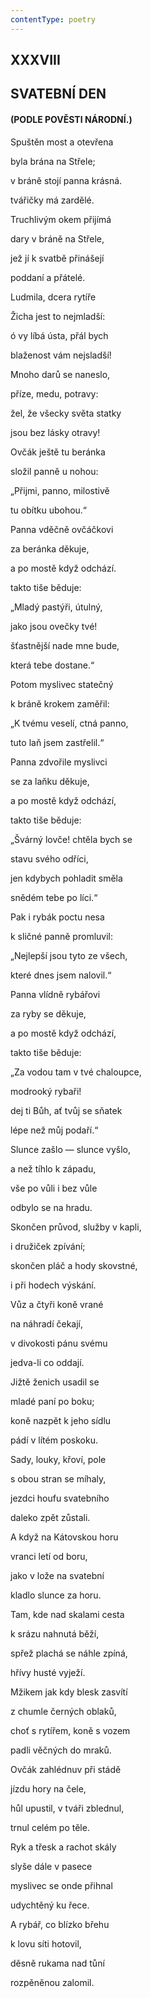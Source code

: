```yaml
---
contentType: poetry
---
```


<section>

## XXXVIII  

## SVATEBNÍ DEN

#### (PODLE POVĚSTI NÁRODNÍ.)

Spuštěn most a otevřena  

byla brána na Střele;

v bráně stojí panna krásná.

tvářičky má zardělé.

</section>

<section>

Truchlivým okem přijímá

dary v bráně na Střele,

jež jí k svatbě přinášejí

poddaní a přátelé.

</section>

<section>

Ludmila, dcera rytíře

Žicha jest to nejmladší:

ó vy líbá ústa, přál bych

blaženost vám nejsladší!

</section>

<section>

Mnoho darů se naneslo,

příze, medu, potravy:

žel, že všecky světa statky

jsou bez lásky otravy!

</section>

<section>

Ovčák ještě tu beránka

složil panně u nohou:

„Přijmi, panno, milostivě

tu obítku ubohou.“

</section>

<section>

Panna vděčně ovčáčkovi

za beránka děkuje,

a po mostě když odchází.

takto tiše běduje:

</section>

<section>

„Mladý pastýři, útulný,

jako jsou ovečky tvé!

šťastnější nade mne bude,

která tebe dostane.“

</section>

<section>

Potom myslivec statečný

k bráně krokem zaměřil:

„K tvému veselí, ctná panno,

tuto laň jsem zastřelil.“

</section>

<section>

Panna zdvořile myslivci

se za laňku děkuje,

a po mostě když odchází,

takto tiše běduje:

</section>

<section>

„Švárný lovče! chtěla bych se

stavu svého odříci,

jen kdybych pohladit směla

snědém tebe po líci.“

</section>

<section>

Pak i rybák poctu nesa

k sličné panně promluvil:

„Nejlepší jsou tyto ze všech,

které dnes jsem nalovil.“

</section>

<section>

Panna vlídně rybářovi

za ryby se děkuje,

a po mostě když odchází,

takto tiše běduje:

</section>

<section>

„Za vodou tam v tvé chaloupce,

modrooký rybaři!

dej ti Bůh, ať tvůj se sňatek

lépe než můj podaří.“

</section>

<section>

Slunce zašlo — slunce vyšlo,

a než tíhlo k západu,

vše po vůli i bez vůle

odbylo se na hradu.

</section>

<section>

Skončen průvod, služby v kapli,

i družiček zpívání;

skončen pláč a hody skovstné,

i při hodech výskání.

</section>

<section>

Vůz a čtyři koně vrané

na náhradí čekají,

v divokosti pánu svému

jedva-li co oddají.

</section>

<section>

Jižtě ženich usadil se

mladé paní po boku;

koně nazpět k jeho sídlu

pádí v lítém poskoku.

</section>

<section>

Sady, louky, křoví, pole

s obou stran se míhaly,

jezdci houfu svatebního

daleko zpět zůstali.

</section>

<section>

A když na Kátovskou horu

vranci letí od boru,

jako v lože na svatební

kladlo slunce za horu.

</section>

<section>

Tam, kde nad skalami cesta

k srázu nahnutá běží,

spřež plachá se náhle zpíná,

hřívy husté vyježí.

</section>

<section>

Mžikem jak kdy blesk zasvítí

z chumle černých oblaků,

choť s rytířem, koně s vozem

padli věčných do mraků.

</section>

<section>

Ovčák zahlédnuv při stádě

jízdu hory na čele,

hůl upustil, v tváři zblednul,

trnul celém po těle.

</section>

<section>

Ryk a třesk a rachot skály

slyše dále v pasece

myslivec se onde přihnal

udychtěný ku řece.

</section>

<section>

A rybář, co blízko břehu

k lovu síti hotovil,

děsně rukama nad tůní

rozpěněnou zalomil.

</section>
